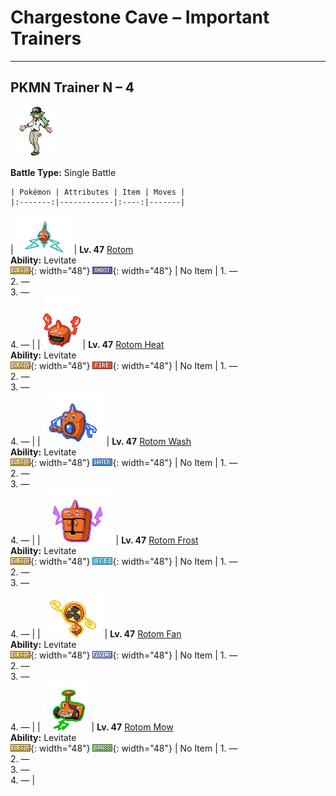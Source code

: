 # Chargestone Cave – Important Trainers

---

## PKMN Trainer N – 4

![PKMN Trainer N – 4](../../assets/important_trainers/n.png "PKMN Trainer N – 4")

**Battle Type:** Single Battle

    | Pokémon | Attributes | Item | Moves |
    |:-------:|------------|:----:|-------|
| ![rotom](../../assets/sprites/rotom/front.gif "Rotom: Its electric-like body can enter some kinds of machines and take control in order to make mischief.") | **Lv. 47** [Rotom](../../pokemon/rotom.md/)<br>**Ability:** <span class="tooltip" title="Gives full immunity to all Ground-type moves.">Levitate</span><br>![electric](../../assets/types/electric.png "Electric"){: width="48"} ![ghost](../../assets/types/ghost.png "Ghost"){: width="48"} | No Item | 1. —<br>2. —<br>3. —<br>4. — |
| ![rotom-heat](../../assets/sprites/rotom-heat/front.gif "Rotom Heat: Its electric-like body can enter some kinds of machines and take control in order to make mischief.") | **Lv. 47** [Rotom Heat](../../pokemon/rotom-heat.md/)<br>**Ability:** <span class="tooltip" title="Gives full immunity to all Ground-type moves.">Levitate</span><br>![electric](../../assets/types/electric.png "Electric"){: width="48"} ![fire](../../assets/types/fire.png "Fire"){: width="48"} | No Item | 1. —<br>2. —<br>3. —<br>4. — |
| ![rotom-wash](../../assets/sprites/rotom-wash/front.gif "Rotom Wash: Its electric-like body can enter some kinds of machines and take control in order to make mischief.") | **Lv. 47** [Rotom Wash](../../pokemon/rotom-wash.md/)<br>**Ability:** <span class="tooltip" title="Gives full immunity to all Ground-type moves.">Levitate</span><br>![electric](../../assets/types/electric.png "Electric"){: width="48"} ![water](../../assets/types/water.png "Water"){: width="48"} | No Item | 1. —<br>2. —<br>3. —<br>4. — |
| ![rotom-frost](../../assets/sprites/rotom-frost/front.gif "Rotom Frost: Its electric-like body can enter some kinds of machines and take control in order to make mischief.") | **Lv. 47** [Rotom Frost](../../pokemon/rotom-frost.md/)<br>**Ability:** <span class="tooltip" title="Gives full immunity to all Ground-type moves.">Levitate</span><br>![electric](../../assets/types/electric.png "Electric"){: width="48"} ![ice](../../assets/types/ice.png "Ice"){: width="48"} | No Item | 1. —<br>2. —<br>3. —<br>4. — |
| ![rotom-fan](../../assets/sprites/rotom-fan/front.gif "Rotom Fan: Its electric-like body can enter some kinds of machines and take control in order to make mischief.") | **Lv. 47** [Rotom Fan](../../pokemon/rotom-fan.md/)<br>**Ability:** <span class="tooltip" title="Gives full immunity to all Ground-type moves.">Levitate</span><br>![electric](../../assets/types/electric.png "Electric"){: width="48"} ![flying](../../assets/types/flying.png "Flying"){: width="48"} | No Item | 1. —<br>2. —<br>3. —<br>4. — |
| ![rotom-mow](../../assets/sprites/rotom-mow/front.gif "Rotom Mow: Its electric-like body can enter some kinds of machines and take control in order to make mischief.") | **Lv. 47** [Rotom Mow](../../pokemon/rotom-mow.md/)<br>**Ability:** <span class="tooltip" title="Gives full immunity to all Ground-type moves.">Levitate</span><br>![electric](../../assets/types/electric.png "Electric"){: width="48"} ![grass](../../assets/types/grass.png "Grass"){: width="48"} | No Item | 1. —<br>2. —<br>3. —<br>4. — |

